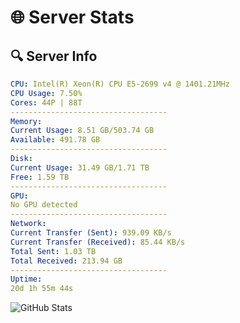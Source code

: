 # 🌐 Server Stats
## 🔍 Server Info
```yaml
CPU: Intel(R) Xeon(R) CPU E5-2699 v4 @ 1401.21MHz
CPU Usage: 7.50%
Cores: 44P | 88T
-----------------------------------
Memory:
Current Usage: 8.51 GB/503.74 GB
Available: 491.78 GB
-----------------------------------
Disk:
Current Usage: 31.49 GB/1.71 TB
Free: 1.59 TB
-----------------------------------
GPU:
No GPU detected
-----------------------------------
Network:
Current Transfer (Sent): 939.09 KB/s
Current Transfer (Received): 85.44 KB/s
Total Sent: 1.03 TB
Total Received: 213.94 GB
-----------------------------------
Uptime:
20d 1h 55m 44s
```
![GitHub Stats](https://img.shields.io/badge/Updated-2025-05-09_19:04:32-blue)